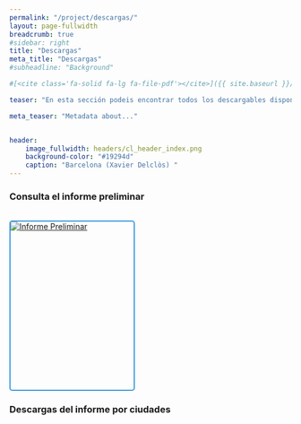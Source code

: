 ```yaml
---
permalink: "/project/descargas/"
layout: page-fullwidth
breadcrumb: true
#sidebar: right
title: "Descargas"
meta_title: "Descargas"
#subheadline: "Background"

#[<cite class='fa-solid fa-lg fa-file-pdf'></cite>]({{ site.baseurl }}/files/informe_leonardo_preliminar_enero24.pdf)

teaser: "En esta sección podeis encontrar todos los descargables disponibles del proyecto " 

meta_teaser: "Metadata about..."


header:
    image_fullwidth: headers/cl_header_index.png
    background-color: "#19294d"
    caption: "Barcelona (Xavier Delclòs) "
---
```


### Consulta el informe preliminar


<html lang="es">
<br>

<head>
  <meta charset="UTF-8">
  <meta name="viewport" content="width=device-width, initial-scale=1.0">
  <style>
    /* Estilo normal del botón */
    .custom-button {
      display: inline-block;
      overflow: hidden;
      width: 220px;
      height: 300px;
      border: 2px solid #3498db; /* Color del borde del botón */
      border-radius: 5px;
      cursor: pointer;
    }

    .custom-button img {
      width: 100%;
      height: 100%;
      object-fit: cover;
    }

    /* Estilo al pasar el ratón por encima del botón */
    .custom-button:hover {
      border-color: #2980b9; /* Cambia el color del borde al pasar el ratón */
    }
  </style>
</head>
<body>

<a href="{{ site.baseurl }}/files/informe_leonardo_preliminar_enero24.pdf" target="_blank" class="custom-button">
  <img src="https://gratet.github.io/ciudades-leonardo/images/img_cos/informe_preliminar.png" alt="Informe Preliminar">
</a>

</body>
</html>





### Descargas del informe por ciudades



